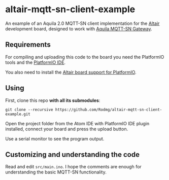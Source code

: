 # altair-mqtt-sn-client-example

An example of an Aquila 2.0 MQTT-SN client implementation for the [Altair](http://www.aquila.io/en) development board, designed to work with [Aquila MQTT-SN Gateway](https://github.com/Rodmg/aquila-mqtt-sn-gateway).

## Requirements

For compiling and uploading this code to the board you need the PlatformIO tools and the [PlatformIO IDE](http://platformio.org/get-started).

You also need to install the [Altair board support for PlatformIO](https://github.com/Rodmg/altair-platformio).

## Using

First, clone this repo **with all its submodules**:

```
git clone --recursive https://github.com/Rodmg/altair-mqtt-sn-client-example.git
```

Open the project folder from the Atom IDE with PlatformIO IDE plugin installed, connect your board and press the upload button.

Use a serial monitor to see the program output.

## Customizing and understanding the code

Read and edit ``src/main.ino``. I hope the comments are enough for understanding the basic MQTT-SN functionality.
